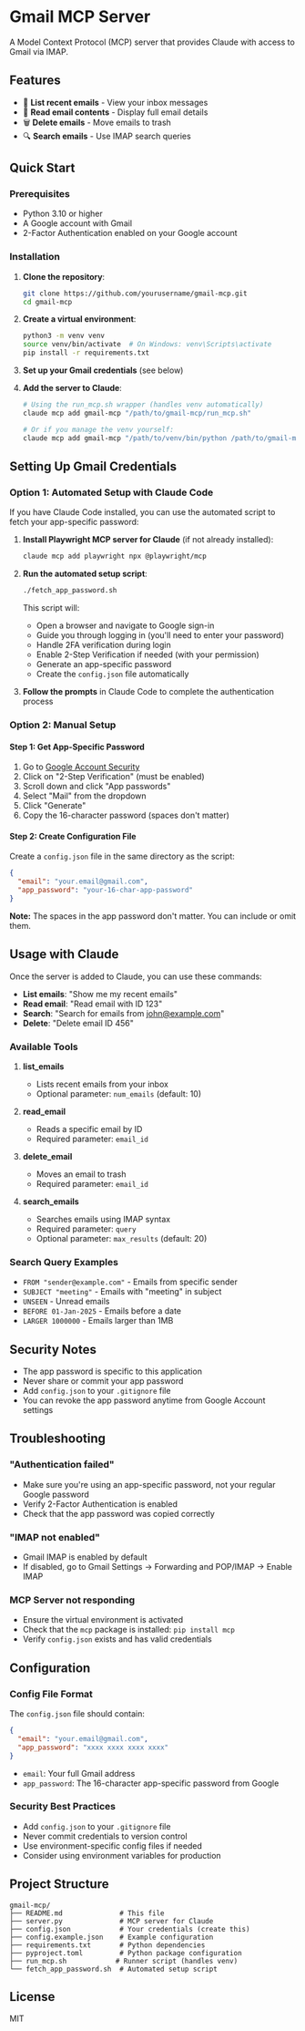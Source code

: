 # Gmail MCP Server

A Model Context Protocol (MCP) server that provides Claude with access to Gmail via IMAP.

## Features

- 📧 **List recent emails** - View your inbox messages
- 📖 **Read email contents** - Display full email details
- 🗑️ **Delete emails** - Move emails to trash
- 🔍 **Search emails** - Use IMAP search queries

## Quick Start

### Prerequisites

- Python 3.10 or higher
- A Google account with Gmail
- 2-Factor Authentication enabled on your Google account

### Installation

1. **Clone the repository**:
   ```bash
   git clone https://github.com/yourusername/gmail-mcp.git
   cd gmail-mcp
   ```

2. **Create a virtual environment**:
   ```bash
   python3 -m venv venv
   source venv/bin/activate  # On Windows: venv\Scripts\activate
   pip install -r requirements.txt
   ```

3. **Set up your Gmail credentials** (see below)

4. **Add the server to Claude**:
   ```bash
   # Using the run_mcp.sh wrapper (handles venv automatically)
   claude mcp add gmail-mcp "/path/to/gmail-mcp/run_mcp.sh"
   
   # Or if you manage the venv yourself:
   claude mcp add gmail-mcp "/path/to/venv/bin/python /path/to/gmail-mcp/server.py"
   ```

## Setting Up Gmail Credentials

### Option 1: Automated Setup with Claude Code

If you have Claude Code installed, you can use the automated script to fetch your app-specific password:

1. **Install Playwright MCP server for Claude** (if not already installed):
   ```bash
   claude mcp add playwright npx @playwright/mcp
   ```

2. **Run the automated setup script**:
   ```bash
   ./fetch_app_password.sh
   ```

   This script will:
   - Open a browser and navigate to Google sign-in
   - Guide you through logging in (you'll need to enter your password)
   - Handle 2FA verification during login
   - Enable 2-Step Verification if needed (with your permission)
   - Generate an app-specific password
   - Create the `config.json` file automatically

3. **Follow the prompts** in Claude Code to complete the authentication process

### Option 2: Manual Setup

#### Step 1: Get App-Specific Password

1. Go to [Google Account Security](https://myaccount.google.com/security)
2. Click on "2-Step Verification" (must be enabled)
3. Scroll down and click "App passwords"
4. Select "Mail" from the dropdown
5. Click "Generate"
6. Copy the 16-character password (spaces don't matter)

#### Step 2: Create Configuration File

Create a `config.json` file in the same directory as the script:

```json
{
  "email": "your.email@gmail.com",
  "app_password": "your-16-char-app-password"
}
```

**Note:** The spaces in the app password don't matter. You can include or omit them.

## Usage with Claude

Once the server is added to Claude, you can use these commands:

- **List emails**: "Show me my recent emails"
- **Read email**: "Read email with ID 123"
- **Search**: "Search for emails from john@example.com"
- **Delete**: "Delete email ID 456"

### Available Tools

1. **list_emails**
   - Lists recent emails from your inbox
   - Optional parameter: `num_emails` (default: 10)

2. **read_email**
   - Reads a specific email by ID
   - Required parameter: `email_id`

3. **delete_email**
   - Moves an email to trash
   - Required parameter: `email_id`

4. **search_emails**
   - Searches emails using IMAP syntax
   - Required parameter: `query`
   - Optional parameter: `max_results` (default: 20)

### Search Query Examples

- `FROM "sender@example.com"` - Emails from specific sender
- `SUBJECT "meeting"` - Emails with "meeting" in subject
- `UNSEEN` - Unread emails
- `BEFORE 01-Jan-2025` - Emails before a date
- `LARGER 1000000` - Emails larger than 1MB

## Security Notes

- The app password is specific to this application
- Never share or commit your app password
- Add `config.json` to your `.gitignore` file
- You can revoke the app password anytime from Google Account settings

## Troubleshooting

### "Authentication failed"
- Make sure you're using an app-specific password, not your regular Google password
- Verify 2-Factor Authentication is enabled
- Check that the app password was copied correctly

### "IMAP not enabled"
- Gmail IMAP is enabled by default
- If disabled, go to Gmail Settings → Forwarding and POP/IMAP → Enable IMAP

### MCP Server not responding
- Ensure the virtual environment is activated
- Check that the `mcp` package is installed: `pip install mcp`
- Verify `config.json` exists and has valid credentials

## Configuration

### Config File Format

The `config.json` file should contain:

```json
{
  "email": "your.email@gmail.com",
  "app_password": "xxxx xxxx xxxx xxxx"
}
```

- `email`: Your full Gmail address
- `app_password`: The 16-character app-specific password from Google

### Security Best Practices

- Add `config.json` to your `.gitignore` file
- Never commit credentials to version control
- Use environment-specific config files if needed
- Consider using environment variables for production

## Project Structure

```
gmail-mcp/
├── README.md              # This file
├── server.py              # MCP server for Claude
├── config.json            # Your credentials (create this)
├── config.example.json    # Example configuration
├── requirements.txt       # Python dependencies
├── pyproject.toml         # Python package configuration
├── run_mcp.sh            # Runner script (handles venv)
└── fetch_app_password.sh  # Automated setup script
```

## License

MIT